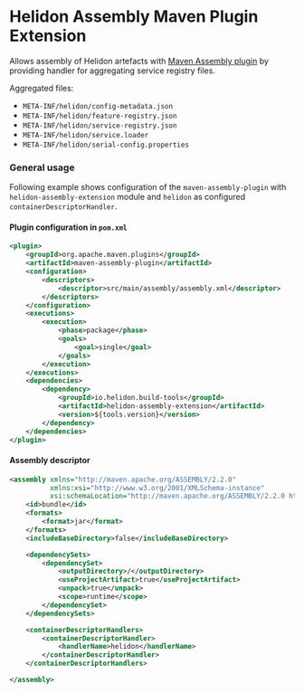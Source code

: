 # Helidon Assembly Maven Plugin Extension

Allows assembly of Helidon artefacts with [Maven Assembly plugin](https://maven.apache.org/plugins/maven-assembly-plugin/)
by providing handler for aggregating service registry files.

Aggregated files:
 * `META-INF/helidon/config-metadata.json`
 * `META-INF/helidon/feature-registry.json`
 * `META-INF/helidon/service-registry.json`
 * `META-INF/helidon/service.loader`
 * `META-INF/helidon/serial-config.properties`

### General usage

Following example shows configuration of the `maven-assembly-plugin` with `helidon-assembly-extension` module
and `helidon` as configured `containerDescriptorHandler`.

#### Plugin configuration in `pom.xml`

```xml
<plugin>
    <groupId>org.apache.maven.plugins</groupId>
    <artifactId>maven-assembly-plugin</artifactId>
    <configuration>
        <descriptors>
            <descriptor>src/main/assembly/assembly.xml</descriptor>
        </descriptors>
    </configuration>
    <executions>
        <execution>
            <phase>package</phase>
            <goals>
                <goal>single</goal>
            </goals>
        </execution>
    </executions>
    <dependencies>
        <dependency>
            <groupId>io.helidon.build-tools</groupId>
            <artifactId>helidon-assembly-extension</artifactId>
            <version>${tools.version}</version>
        </dependency>
    </dependencies>
</plugin>
```

#### Assembly descriptor

```xml
<assembly xmlns="http://maven.apache.org/ASSEMBLY/2.2.0"
          xmlns:xsi="http://www.w3.org/2001/XMLSchema-instance"
          xsi:schemaLocation="http://maven.apache.org/ASSEMBLY/2.2.0 http://maven.apache.org/xsd/assembly-2.2.0.xsd">
    <id>bundle</id>
    <formats>
        <format>jar</format>
    </formats>
    <includeBaseDirectory>false</includeBaseDirectory>

    <dependencySets>
        <dependencySet>
            <outputDirectory>/</outputDirectory>
            <useProjectArtifact>true</useProjectArtifact>
            <unpack>true</unpack>
            <scope>runtime</scope>
        </dependencySet>
    </dependencySets>

    <containerDescriptorHandlers>
        <containerDescriptorHandler>
            <handlerName>helidon</handlerName>
        </containerDescriptorHandler>
    </containerDescriptorHandlers>

</assembly>
```

